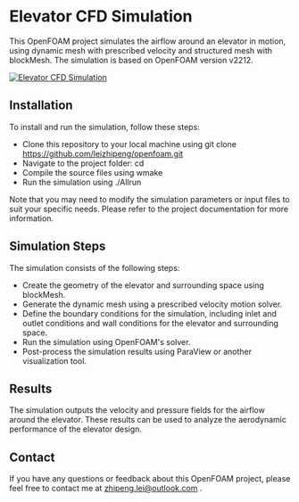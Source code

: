 # Elevator CFD Simulation

This OpenFOAM project simulates the airflow around an elevator in motion, using dynamic mesh with prescribed velocity and structured mesh with blockMesh. The simulation is based on OpenFOAM version v2212.

[![Elevator CFD Simulation](https://img.youtube.com/vi/N00L1fOdbac/0.jpg)](https://youtu.be/N00L1fOdbac)


## Installation

To install and run the simulation, follow these steps:

* Clone this repository to your local machine using git clone https://github.com/leizhipeng/openfoam.git
* Navigate to the project folder: cd <project-folder>
* Compile the source files using wmake
* Run the simulation using ./Allrun

Note that you may need to modify the simulation parameters or input files to suit your specific needs. Please refer to the project documentation for more information.

## Simulation Steps

The simulation consists of the following steps:

* Create the geometry of the elevator and surrounding space using blockMesh.
* Generate the dynamic mesh using a prescribed velocity motion solver.
* Define the boundary conditions for the simulation, including inlet and outlet conditions and wall conditions for the elevator and surrounding space.
* Run the simulation using OpenFOAM's solver.
* Post-process the simulation results using ParaView or another visualization tool.

## Results

The simulation outputs the velocity and pressure fields for the airflow around the elevator. These results can be used to analyze the aerodynamic performance of the elevator design.

## Contact

If you have any questions or feedback about this OpenFOAM project, please feel free to contact me at zhipeng.lei@outlook.com .